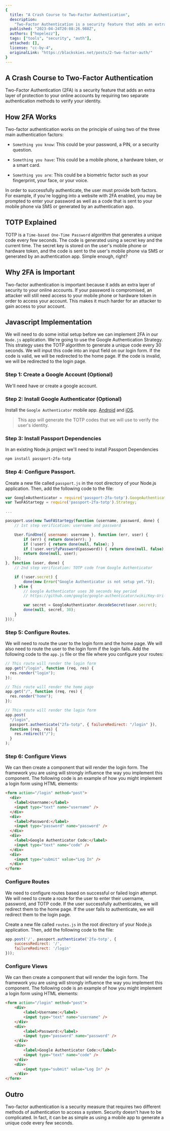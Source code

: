 ```yaml
---
{
  title: "A Crash Course to Two-Factor Authentication",
  description: 
    "Two-Factor Authentication is a security feature that adds an extra layer of protection to your online accounts.",
  published: "2023-04-24T20:08:26.988Z",
  authors: ["hopelezz"],
  tags: ["tools", "security", "auth"],
  attached: [],
  license: "cc-by-4",
  originalLink: "https://blackskies.net/posts/2-two-factor-auth/"
}
---
```


## A Crash Course to Two-Factor Authentication

Two-Factor Authentication (2FA) is a security feature that adds an extra layer of protection to your online accounts by requiring two separate authentication methods to verify your identity.

## How 2FA Works

 Two-factor authentication works on the principle of using two of the three main authentication factors: 

 - `Something you know`: This could be your password, a PIN, or a security question.

 - `Something you have`: This could be a mobile phone, a hardware token, or a smart card.

 - `Something you are`: This could be a biometric factor such as your fingerprint, your face, or your voice.

In order to successfully authenticate, the user must provide both factors. For example, if you're logging into a website with 2FA enabled, you may be prompted to enter your password as well as a code that is sent to your mobile phone via SMS or generated by an authentication app.

## TOTP Explained

TOTP is a `Time-based One-Time Password` algorithm that generates a unique code every few seconds. The code is generated using a secret key and the current time. The secret key is stored on the user's mobile phone or hardware token, and the code is sent to the user's mobile phone via SMS or generated by an authentication app. Simple enough, right?

## Why 2FA is Important

Two-factor authentication is important because it adds an extra layer of security to your online accounts. If your password is compromised, an attacker will still need access to your mobile phone or hardware token in order to access your account. This makes it much harder for an attacker to gain access to your account.

## Javascript Implementation

We will need to do some initial setup before we can implement 2FA in our `Node.js` application. We're going to use the Google Authentication Strategy. This strategy uses the TOTP algorithm to generate a unique code every 30 seconds. We will input this code into an input field on our login form. If the code is valid, we will be redirected to the home page. If the code is invalid, we will be redirected to the login page.

### Step 1: Create a Google Account (Optional)

We'll need have or create a google account.

### Step 2: Install Google Authenticator (Optional)

Install the `Google Authenticator` mobile app. [Android](https://play.google.com/store/apps/details?id=com.google.android.apps.authenticator2) and [iOS](https://itunes.apple.com/us/app/google-authenticator/id388497605?mt=8).

> This app will generate the TOTP codes that we will use to verify the user's identity.

### Step 3: Install Passport Dependencies

In an existing Node.js project we'll need to install Passport Dependencies

```bash
npm install passport-2fa-totp
```

### Step 4: Configure Passport.

Create a new file called `passport.js` in the root directory of your Node.js application. Then, add the following code to the file:

```js
var GoogleAuthenticator = require('passport-2fa-totp').GoogeAuthenticator;
var TwoFAStartegy = require('passport-2fa-totp').Strategy;

...

passport.use(new TwoFAStartegy(function (username, password, done) {
    // 1st step verification: username and password

    User.findOne({ username: username }, function (err, user) {
        if (err) { return done(err); }
        if (!user) { return done(null, false); }
        if (!user.verifyPassword(password)) { return done(null, false); }
        return done(null, user);
    });
}, function (user, done) {
    // 2nd step verification: TOTP code from Google Authenticator

    if (!user.secret) {
        done(new Error("Google Authenticator is not setup yet."));
    } else {
        // Google Authenticator uses 30 seconds key period
        // https://github.com/google/google-authenticator/wiki/Key-Uri-Format

        var secret = GoogleAuthenticator.decodeSecret(user.secret);
        done(null, secret, 30);
    }
}));
```

### Step 5: Configure Routes.

We will need to route the user to the login form and the home page. We will also need to route the user to the login form if the login fails. Add the following code to the `app.js` file or the file where you configure your routes:

```js
// This route will render the login form
app.get("/login", function (req, res) {
  res.render("login");
});

// This route will render the home page
app.get("/", function (req, res) {
  res.render("home");
});

// This route will render the login form
app.post(
  "/login",
  passport.authenticate("2fa-totp", { failureRedirect: "/login" }),
  function (req, res) {
    res.redirect("/");
  }
);
```

### Step 6: Configure Views

We can then create a component that will render the login form. The framework you are using will strongly influence the way you implement this component. The following code is an example of how you might implement a login form using HTML elements:

```html
<form action="/login" method="post">
  <div>
    <label>Username:</label>
    <input type="text" name="username" />
  </div>
  <div>
    <label>Password:</label>
    <input type="password" name="password" />
  </div>
  <div>
    <label>Google Authenticator Code:</label>
    <input type="text" name="code" />
  </div>
  <div>
    <input type="submit" value="Log In" />
  </div>
</form>
```

### Configure Routes

We need to configure routes based on successful or failed login attempt. We will need to create a route for the user to enter their username, password, and TOTP code. If the user successfully authenticates, we will redirect them to the home page. If the user fails to authenticate, we will redirect them to the login page. 

Create a new file called `routes.js` in the root directory of your Node.js application. Then, add the following code to the file:

```js
app.post('/', passport.authenticate('2fa-totp', {
    successRedirect: '/',
    failureRedirect: '/login'
}));
```

### Configure Views

We can then create a component that will render the login form. The framework you are using will strongly influence the way you implement this component. The following code is an example of how you might implement a login form using HTML elements:

```html
<form action="/login" method="post">
    <div>
        <label>Username:</label>
        <input type="text" name="username" />
    </div>
    <div>
        <label>Password:</label>
        <input type="password" name="password" />
    </div>
    <div>
        <label>Google Authenticator Code:</label>
        <input type="text" name="code" />
    </div>
    <div>
        <input type="submit" value="Log In" />
    </div>
</form>
```

## Outro

Two-factor authentication is a security measure that requires two different methods of authentication to access a system. Security doesn't have to be complicated. In fact, it can be as simple as using a mobile app to generate a unique code every few seconds. 

